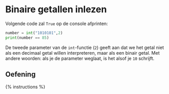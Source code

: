 # Binaire getallen inlezen
Volgende code zal `True` op de console afprinten:

```python
number = int("1010101",2)
print(number == 85)
```

De tweede parameter van de `int`-functie (`2`) geeft aan dat we het getal niet als een decimaal getal willen interpreteren, maar als een binair getal. Met andere woorden: als je de parameter weglaat, is het alsof je `10` schrijft.

## Oefening
{% instructions %}
